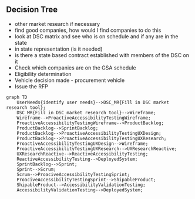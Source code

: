 

## Decision Tree

- other market research if necessary
- find good companies, how would I find companies to do this
- look at DSC matrix and see who is on schedule and if any are in the state
- in state representation (is it needed)
- is there a state based contract established with members of the DSC on it
- Check which companies are on the GSA schedule
- Eligibility determination
- Vehicle decision made - procurement vehicle
- Issue the RFP



```mermaid
graph TD
    UserNeeds{identify user needs}-->DSC_MR{Fill in DSC market research tool};
    DSC_MR{Fill in DSC market research tool}-->Wireframe;
    Wireframe-->ProactiveAccessibilityTestingWireframe;
    ProactiveAccessibilityTestingWireframe-->ProductBacklog;
    ProductBacklog-->SprintBacklog;
    ProductBacklog-->ProactiveAccessibilityTestingUXDesign;
    ProductBacklog-->ProactiveAccessibilityTestingUXResearch;
    ProactiveAccessibilityTestingUXDesign-->Wireframe;
    ProactiveAccessibilityTestingUXResearch-->UXResearchReactive;
    UXResearchReactive-->ReactiveAccessibilityTesting;
    ReactiveAccessibilityTesting-->DeployedSystem;
    SprintBacklog-->Sprint;
    Sprint-->Scrum;
    Scrum-->ProaciveAccessibilityTestingSprint;
    ProaciveAccessibilityTestingSprint-->ShipableProduct;
    ShipableProduct-->AccessibilityValidationTesting;
    AccessibilityValidationTesting-->DeployedSystem;
```
